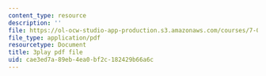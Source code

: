 ```yaml
---
content_type: resource
description: ''
file: https://ol-ocw-studio-app-production.s3.amazonaws.com/courses/7-01sc-fundamentals-of-biology-fall-2011/cae3ed7a89eb4ea0bf2c182429b66a6c_TnpCMgtDPgk.pdf
file_type: application/pdf
resourcetype: Document
title: 3play pdf file
uid: cae3ed7a-89eb-4ea0-bf2c-182429b66a6c
---
```

